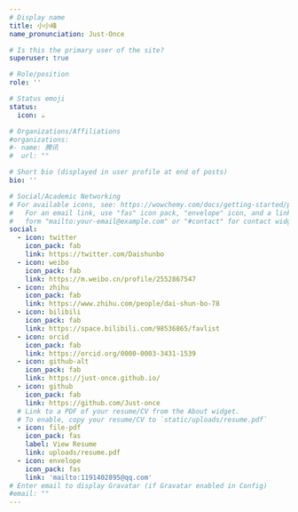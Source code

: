 ```yaml
---
# Display name
title: 小小峰
name_pronunciation: Just-Once

# Is this the primary user of the site?
superuser: true

# Role/position
role: ''

# Status emoji
status:
  icon: ☕️

# Organizations/Affiliations
#organizations:
#- name: 腾讯
#  url: ""

# Short bio (displayed in user profile at end of posts)
bio: ''

# Social/Academic Networking
# For available icons, see: https://wowchemy.com/docs/getting-started/page-builder/#icons
#   For an email link, use "fas" icon pack, "envelope" icon, and a link in the
#   form "mailto:your-email@example.com" or "#contact" for contact widget.
social:
  - icon: twitter
    icon_pack: fab
    link: https://twitter.com/Daishunbo
  - icon: weibo
    icon_pack: fab
    link: https://m.weibo.cn/profile/2552867547
  - icon: zhihu
    icon_pack: fab
    link: https://www.zhihu.com/people/dai-shun-bo-78
  - icon: bilibili
    icon_pack: fab
    link: https://space.bilibili.com/98536865/favlist
  - icon: orcid
    icon_pack: fab
    link: https://orcid.org/0000-0003-3431-1539
  - icon: github-alt
    icon_pack: fab
    link: https://just-once.github.io/
  - icon: github
    icon_pack: fab
    link: https://github.com/Just-once
  # Link to a PDF of your resume/CV from the About widget.
  # To enable, copy your resume/CV to `static/uploads/resume.pdf`
  - icon: file-pdf
    icon_pack: fas
    label: View Resume
    link: uploads/resume.pdf
  - icon: envelope
    icon_pack: fas
    link: 'mailto:1191402895@qq.com'
# Enter email to display Gravatar (if Gravatar enabled in Config)
#email: ""
---
```

